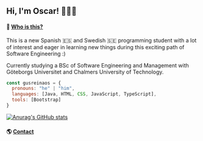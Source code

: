 ## Hi, I'm Oscar! 👨‍💻👋 

<!--
**gusreinaos/gusreinaos** is a ✨ _special_ ✨ repository because its `README.md` (this file) appears on your GitHub profile.
-->

#### 🧐 <ins>Who is this?</ins>
This is a new Spanish 🇪🇸 and Swedish 🇸🇪 programming student with a lot of interest and eager in learning new things during this exciting path of Software Engineering :)

Currently studying a BSc of Software Engineering and Management with Göteborgs Universitet and Chalmers University of Technology. 

```js
const gusreinaos = {
  pronouns: "he" | "him",
  languages: [Java, HTML, CSS, JavaScript, TypeScript],
  tools: [Bootstrap]
}
```
[![Anurag's GitHub stats](https://github-readme-stats.vercel.app/api?username=gusreinaos)](https://github.com/anuraghazra/github-readme-stats)

#### 🌎 <ins>Contact</ins>









<!--
- 🔭 I’m currently working on different personal projects that I'll be posting on my profile soon! 
- 🌱 I’m currently learning TypeScript, JavaScript, Java, SQL and .NET 
- 👯 I’m looking to collaborate on any project in which I can get to know new concepts and of course meet people with whom we can share interests and learn from each other 😊
- 💬 Ask me about any Tech-Related stuff 
- 📫 How to reach me: [LinkedIn]([https://www.linkedin.com/in/%C3%B3scar-reina-gustafsson-2562a818a/])
- ⚡ Fun fact: ...


![Image text]([https://github.com/zzuljs/CppLearning/blob/master/CppLearning/raw/master/Itachi.jpg](https://github-readme-stats.vercel.app/api?username=gusreinaos&&show_icons=true&title_color=ffffff&icon_color=bb2acf&text_color=daf7dc&bg_color=151515))
-->
